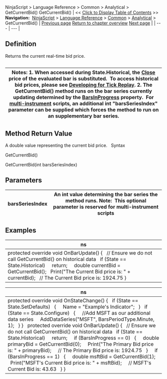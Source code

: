 ﻿
NinjaScript \> Language Reference \> Common \> Analytical \> GetCurrentBid()
GetCurrentBid()
| \<\< [Click to Display Table of Contents](getcurrentbid.md) \>\> **Navigation:**     [NinjaScript](ninjascript-1.md) \> [Language Reference](language_reference_wip-1.md) \> [Common](common-1.md) \> [Analytical](market_data-1.md) \> GetCurrentBid() | [Previous page](getcurrentaskvolume-1.md) [Return to chapter overview](market_data-1.md) [Next page](getcurrentbidvolume-1.md) |
| --- | --- |
## Definition
Returns the current real\-time bid price.
## 
| Notes:  1\. When accessed during State.Historical, the [Close](close-1.md) price of the evaluated bar is substituted.  To access historical bid prices, please see [Developing for Tick Replay](developing_for__tick_replay-1.md). 2\. The GetCurrentBid() method runs on the bar series currently updating determined by the [BarsInProgress](barsinprogress-1.md) property.  For [multi\-instrument](multi-time_frame__instruments-1.md) scripts, an additional int "barsSeriesIndex" parameter can be supplied which forces the method to run on an supplementary bar series. |
| --- |
## 
## 
## Method Return Value
A double value representing the current bid price.
 
Syntax  

GetCurrentBid()  

GetCurrentBid(int barsSeriesIndex)
 
## Parameters
| barsSeriesIndex | An int value determining the bar series the method runs. Note:  This optional parameter is reserved for multi\-instrument scripts |
| --- | --- |
## 
## 
## Examples
| ns |
| --- |
| protected override void OnBarUpdate() {    // Ensure we do not call GetCurrentBid() on historical data    if (State \=\= State.Historical)      return;      double currentBid \= GetCurrentBid();    Print("The Current Bid price is: " \+ currentBid);    // The Current Bid price is: 1924\.75 } |

| ns |
| --- |
| protected override void OnStateChange() {    if (State \=\= State.SetDefaults)    {      Name \= "Example's Indicator";    }    if (State \=\= State.Configure)    {      //Add MSFT as our additional data series      AddDataSeries("MSFT", BarsPeriodType.Minute, 1);    } }   protected override void OnBarUpdate() {    // Ensure we do not call GetCurrentBid() on historical data    if (State \=\= State.Historical)      return;      if (BarsInProgress \=\= 0)    {      double primaryBid \= GetCurrentBid(0);      Print("The Primary Bid price is: " \+ primaryBid);      // The Primary Bid price is: 1924\.75    }      if (BarsInProgress \=\= 1)    {      double msftBid \= GetCurrentBid(1);      Print("MSFT's Current Bid price is: " \+ msftBid);      // MSFT's Current Bid is: 43\.63    } } |

